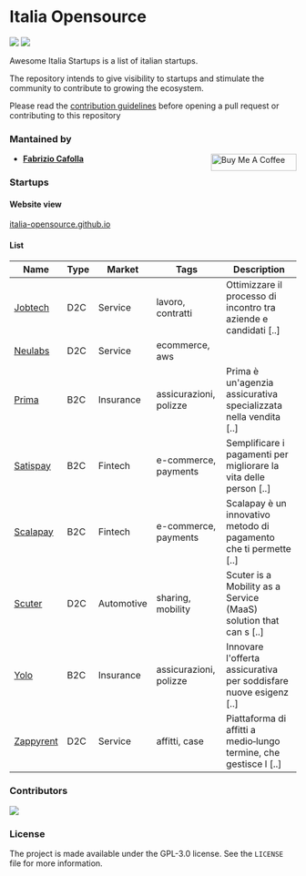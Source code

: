 # Italia Opensource

<img src='https://img.shields.io/badge/startups-8-green'> <img src='https://img.shields.io/github/last-commit/italia-opensource/awesome-italia-startups/main'>

Awesome Italia Startups is a list of italian startups.

The repository intends to give visibility to startups and stimulate the community to contribute to growing the ecosystem.

Please read the [contribution guidelines](https://github.com/italia-opensource/awesome-italia-startups/blob/main/CONTRIBUTING.md) before opening a pull request or contributing to this repository

### Mantained by

- **[Fabrizio Cafolla](https://github.com/FabrizioCafolla)** <a href="https://www.buymeacoffee.com/fabriziocafolla" target="_blank"><img align="right" src="https://www.buymeacoffee.com/assets/img/custom_images/orange_img.png" alt="Buy Me A Coffee" style="height: 30px !important; width: 150px !important" ></a>

### Startups

#### Website view

[italia-opensource.github.io](https://italia-opensource.github.io/awesome-italia-startups/)

#### List

| Name                                   | Type | Market     | Tags                   | Description                                                       |
| -------------------------------------- | ---- | ---------- | ---------------------- | ----------------------------------------------------------------- |
| [Jobtech](https://jobtech.it)          | D2C  | Service    | lavoro, contratti      | Ottimizzare il processo di incontro tra aziende e candidati [..]  |
| [Neulabs](https://neulabs.com)         | D2C  | Service    | ecommerce, aws         |                                                                   |
| [Prima](https://prima.it)              | B2C  | Insurance  | assicurazioni, polizze | Prima è un'agenzia assicurativa specializzata nella vendita [..]  |
| [Satispay](https://www.satispay.com/)  | B2C  | Fintech    | e-commerce, payments   | Semplificare i pagamenti per migliorare la vita delle person [..] |
| [Scalapay](https://www.scalapay.com/)  | B2C  | Fintech    | e-commerce, payments   | Scalapay è un innovativo metodo di pagamento che ti permette [..] |
| [Scuter](https://www.scuter.co)        | D2C  | Automotive | sharing, mobility      | Scuter is a Mobility as a Service (MaaS) solution that can s [..] |
| [Yolo](https://yolo-insurance.com)     | B2C  | Insurance  | assicurazioni, polizze | Innovare l'offerta assicurativa per soddisfare nuove esigenz [..] |
| [Zappyrent](https://www.zappyrent.com) | D2C  | Service    | affitti, case          | Piattaforma di affitti a medio‑lungo termine, che gestisce l [..] |

### Contributors

<a href="https://github.com/italia-opensource/awesome-italia-startups/graphs/contributors"> <img src="https://contrib.rocks/image?repo=italia-opensource/awesome-italia-startups" /> </a>

### License

The project is made available under the GPL-3.0 license. See the `LICENSE` file for more information.